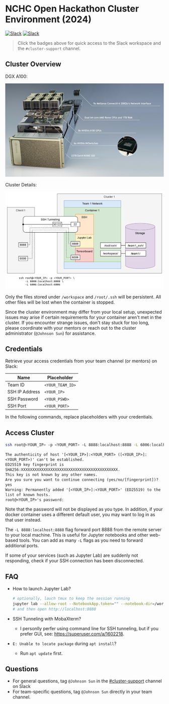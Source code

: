 # NCHC Open Hackathon Cluster Environment (2024)

[![Slack](https://img.shields.io/badge/Slack-4A154B?logo=slack&logoColor=white)](https://nchc-open-hackathon.slack.com/)
[![Slack](https://img.shields.io/badge/%23cluster--support-green)](https://nchc-open-hackathon.slack.com/archives/C07U5R5ULSY)

> Click the badges above for quick access to the Slack workspace and the `#cluster-support` channel.

## Cluster Overview

DGX A100:

[![](assets/nvidia-dgx-a100.png)](https://developer.nvidia.com/blog/defining-ai-innovation-with-dgx-a100/)

Cluster Details:

![](assets/cluster.png)

Only the files stored under `/workspace` and `/root/.ssh` will be persistent. All other files will be lost when the container is stopped.

Since the cluster environment may differ from your local setup, unexpected issues may arise if certain requirements for your container aren't met in the cluster. If you encounter strange issues, don't stay stuck for too long, please coordinate with your mentors or reach out to the cluster administrator (`@Johnson Sun`) for assistance.

## Credentials

Retrieve your access credentials from your team channel (or mentors) on Slack:

| **Name**       | **Placeholder**  |
|----------------|------------------|
| Team ID        | `<YOUR_TEAM_ID>` |
| SSH IP Address | `<YOUR_IP>`      |
| SSH Password   | `<YOUR_PSWD>`    |
| SSH Port       | `<YOUR_PORT>`    |

In the following commands, replace placeholders with your credentials.

## Access Cluster

```sh
ssh root@<YOUR_IP> -p <YOUR_PORT> -L 8888:localhost:8888 -L 6006:localhost:6006
```

```
The authenticity of host '[<YOUR_IP>]:<YOUR_PORT> ([<YOUR_IP>]:<YOUR_PORT>)' can't be established.
ED25519 key fingerprint is SHA256:XXXXXXXXXXXXXXXXXXXXXXXXXXXXXXXXXXXXXXXXXXX.
This key is not known by any other names.
Are you sure you want to continue connecting (yes/no/[fingerprint])? yes
Warning: Permanently added '[<YOUR_IP>]:<YOUR_PORT>' (ED25519) to the list of known hosts.
root@<YOUR_IP>'s password:
```

Note that the password will not be displayed as you type. In addition, if your docker container uses a different default user, you may want to log in as that user instead.

The `-L 8888:localhost:8888` flag forward port 8888 from the remote server to your local machine. This is useful for Jupyter notebooks and other web-based tools. You can add as many `-L` flags as you need to forward additional ports.

If some of your services (such as Jupyter Lab) are suddenly not responding, check if your SSH connection has been disconnected.

## FAQ

- How to launch Jupyter Lab?
  ```sh
  # optionally, lauch tmux to keep the session running
  jupyter lab --allow-root --NotebookApp.token="" --notebook-dir=/workspace
  # and then open http://localhost:8888
  ```
- SSH Tunneling with MobaXterm?
  - I personlly perfer using command line for SSH tunneling, but if you prefer GUI, see: <https://superuser.com/a/1602218>.

- `E: Unable to locate package` during `apt install`?
  - Run `apt update` first.

## Questions

- For general questions, tag `@Johnson Sun` in the [#cluster-support](https://nchc-open-hackathon.slack.com/archives/C07U5R5ULSY) channel on Slack
- For team-specific questions, tag `@Johnson Sun` directly in your team channel.
